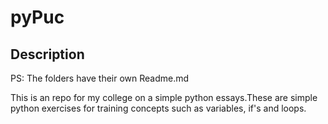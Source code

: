 # pyPuc
## Description
PS: The folders have their own Readme.md

This is an repo for my college on a simple python essays.These are simple python exercises for training concepts such as variables, if's and loops.
